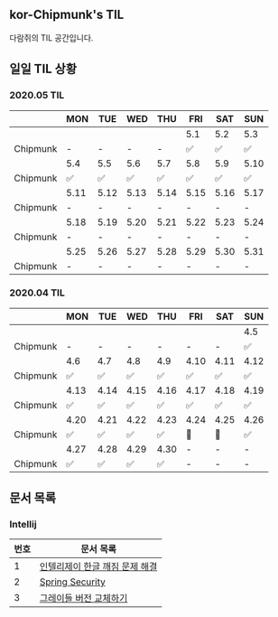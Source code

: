 ## kor-Chipmunk's TIL

다람쥐의 TIL 공간입니다.

## 일일 TIL 상황

### 2020.05 TIL
||MON|TUE|WED|THU|FRI|SAT|SUN|
|---|---|---|---|---|---|---|---|
||||||5.1|5.2|5.3|
|Chipmunk|-|-|-|-|✅|✅|✅|
||5.4|5.5|5.6|5.7|5.8|5.9|5.10|
|Chipmunk|✅|✅|✅|✅|✅|✅|✅|
||5.11|5.12|5.13|5.14|5.15|5.16|5.17|
|Chipmunk|-|-|-|-|-|-|-|
||5.18|5.19|5.20|5.21|5.22|5.23|5.24|
|Chipmunk|-|-|-|-|-|-|-|
||5.25|5.26|5.27|5.28|5.29|5.30|5.31|
|Chipmunk|-|-|-|-|-|-|-|

### 2020.04 TIL
||MON|TUE|WED|THU|FRI|SAT|SUN|
|---|---|---|---|---|---|---|---|
||||||||4.5|
|Chipmunk|-|-|-|-|-|-|✅|
||4.6|4.7|4.8|4.9|4.10|4.11|4.12|
|Chipmunk|✅|✅|✅|✅|✅|✅|✅|
||4.13|4.14|4.15|4.16|4.17|4.18|4.19|
|Chipmunk|✅|✅|✅|✅|✅|✅|✅|
||4.20|4.21|4.22|4.23|4.24|4.25|4.26|
|Chipmunk|✅|✅|✅|✅|📖|🍺|✅|
||4.27|4.28|4.29|4.30|-|-|-|
|Chipmunk|✅|✅|✅|✅|-|-|-|

## 문서 목록

### Intellij

|번호|문서 목록|
|---|---|
|1|[인텔리제이 한글 깨짐 문제 해결](./2020-04-05/Intellij-Korean-Encoding-Problem.md)|
|2|[Spring Security](./2020-04-06/spring-security.md)|
|3|[그레이들 버전 교체하기](./2020-04-19/gradle-version.md)|